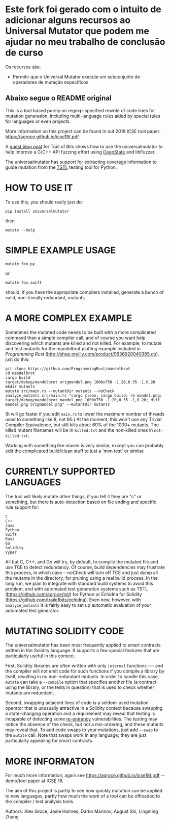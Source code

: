 # Este fork foi gerado com o intuito de adicionar alguns recursos ao Universal Mutator que podem me ajudar no meu trabalho de conclusão de curso

Os recursos são:

- Permitir que o Universal Mutator execute um subconjunto de operadores de mutação específicos

## Abaixo segue o README original

This is a tool based purely on regexp-specified rewrite of code lines for mutation generation, including
multi-language rules aided by special rules for languages or even projects.

More information on this project can be found in out 2018 ICSE tool paper: https://agroce.github.io/icse18t.pdf 

A [guest blog post](https://blog.trailofbits.com/2019/01/23/fuzzing-an-api-with-deepstate-part-2/) for Trail of Bits shows how to use the universalmutator to help improve a C/C++ API fuzzing effort using [DeepState](https://github.com/trailofbits/deepstate) and libFuzzer.

The universalmutator has support for extracting coverage information to guide mutation from the [TSTL](https://github.com/agroce/tstl) testing tool for Python.

HOW TO USE IT
=============

To use this, you should really just do:

`pip install universalmutator`

then

`mutate --help`

SIMPLE EXAMPLE USAGE
====================

`mutate foo.py`

or

`mutate foo.swift`

should, if you have the appropriate compilers installed, generate a bunch of valid, non-trivially redundant, mutants.


A MORE COMPLEX EXAMPLE
======================

Sometimes the mutated code needs to be built with a more complicated command than a simple compiler call, and of course you want help discovering which mutants are killed and not killed.  For example, to mutate and test mutants for the mandelbrot plotting example included in _Programming Rust_ (http://shop.oreilly.com/product/0636920040385.do), just do this:


    git clone https://github.com/ProgrammingRust/mandelbrot
    cd mandelbrot
    cargo build
    target/debug/mandelbrot origmandel.png 1000x750 -1.20,0.35 -1,0.20
    mkdir mutants
    mutate src/main.rs --mutantDir mutants --noCheck
    analyze_mutants src/main.rs "cargo clean; cargo build; rm mandel.png; target/debug/mandelbrot mandel.png 1000x750 -1.20,0.35 -1,0.20; diff mandel.png origmandel.png" --mutantDir mutants

(It will go faster if you edit `main.rs` to lower the maximum number of threads used to something like 8, not 90.) At the moment, this won't use any Trivial Compiler Equivalence, but still kills about 60% of the 1000+ mutants. The killed mutant filenames will be in `killed.txt` and the non-killed ones in `not-killed.txt`.

Working with something like maven is very similar, except you can probably edit the complicated build/clean stuff to just a 'mvn test' or similar.

CURRENTLY SUPPORTED LANGUAGES
=============================

The tool will likely mutate other things, if you tell it they are "c" or something, but there is auto-detection based on file ending and specific rule support for:

```
C
C++
Java
Python
Swift
Rust
Go
Solidity
Vyper
```

All but C, C++, and Go will try, by default, to compile the mutated
file and use TCE to detect redundancy.  Of course, build dependencies
may frustrate this process, in which case --noCheck will turn off TCE
and just dump all the mutants in the directory, for pruning using a
real build process.  In the long run, we plan to integrate with
standard build systems to avoid this problem, and with automated test
generation systems such as TSTL (https://github.com/agroce/tstl) for
Python or Echidna for Solidity
(https://github.com/trailofbits/echidna).  Even now, however, with
`analyze_mutants` it is fairly easy to set up automatic evaluation of
your automated test generator.

MUTATING SOLIDITY CODE
==================

The universalmutator has been most frequently applied to smart
contracts written in the Solidity language.  It supports a few special
features that are particularly useful in this context.

First,
Solidity libraries are often written with only `internal` functions
--- and the compiler will not emit code for such functions if you
compile a library by itself, resulting in no non-redundant mutants.
In order to handle this case, `mutate` can take a `--compile` option
that specifies another file (a contract using the library, or the
tests in question) that is used to check whether mutants are
redundant.

Second, swapping adjacent lines of code is a seldom-used mutation
operator that is unusually attractive in a Solidity context because
swapping a state-changing operation and a requirement may reveal that
testing is incapable of detecting some
[re-entrancy](https://github.com/crytic/not-so-smart-contracts/tree/master/reentrancy)
vulnerabilities.  The testing may notice the absence of the check, but
not a mis-ordering, and these mutants may reveal that.  To add code
swaps to your mutations, just add `--swap` to the `mutate` call.  Note
that swaps work in any language; they are just particularly appealing
for smart contracts.

MORE INFORMATON
===============

For much more information, again see https://agroce.github.io/icse18t.pdf -- demo/tool paper at ICSE 18.

The aim of this project is partly to see how quickly mutation can be applied to new languages, partly how much the work of a tool can be
offloaded to the compiler / test analysis tools.

Authors:  Alex Groce, Josie Holmes, Darko Marinov, August Shi, Lingming Zhang
